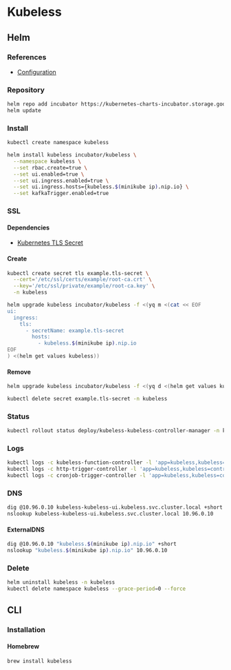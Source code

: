# Kubeless

## Helm

### References

- [Configuration](https://github.com/helm/charts/tree/master/incubator/kubeless#configuration)

### Repository

```sh
helm repo add incubator https://kubernetes-charts-incubator.storage.googleapis.com
helm update
```

### Install

```sh
kubectl create namespace kubeless
```

```sh
helm install kubeless incubator/kubeless \
  --namespace kubeless \
  --set rbac.create=true \
  --set ui.enabled=true \
  --set ui.ingress.enabled=true \
  --set ui.ingress.hosts={kubeless.$(minikube ip).nip.io} \
  --set kafkaTrigger.enabled=true
```

### SSL

#### Dependencies

- [Kubernetes TLS Secret](/k8s-tls-secret.md)

#### Create

```sh
kubectl create secret tls example.tls-secret \
  --cert='/etc/ssl/certs/example/root-ca.crt' \
  --key='/etc/ssl/private/example/root-ca.key' \
  -n kubeless
```

```sh
helm upgrade kubeless incubator/kubeless -f <(yq m <(cat << EOF
ui:
  ingress:
    tls:
      - secretName: example.tls-secret
        hosts:
          - kubeless.$(minikube ip).nip.io
EOF
) <(helm get values kubeless))
```

#### Remove

```sh
helm upgrade kubeless incubator/kubeless -f <(yq d <(helm get values kubeless) ingress.tls)

kubectl delete secret example.tls-secret -n kubeless
```

### Status

```sh
kubectl rollout status deploy/kubeless-kubeless-controller-manager -n kubeless
```

### Logs

```sh
kubectl logs -c kubeless-function-controller -l 'app=kubeless,kubeless=controller' -n kubeless -f
kubectl logs -c http-trigger-controller -l 'app=kubeless,kubeless=controller' -n kubeless -f
kubectl logs -c cronjob-trigger-controller -l 'app=kubeless,kubeless=controller' -n kubeless -f
```

### DNS

```sh
dig @10.96.0.10 kubeless-kubeless-ui.kubeless.svc.cluster.local +short
nslookup kubeless-kubeless-ui.kubeless.svc.cluster.local 10.96.0.10
```

#### ExternalDNS

```sh
dig @10.96.0.10 "kubeless.$(minikube ip).nip.io" +short
nslookup "kubeless.$(minikube ip).nip.io" 10.96.0.10
```

### Delete

```sh
helm uninstall kubeless -n kubeless
kubectl delete namespace kubeless --grace-period=0 --force
```

## CLI

### Installation

#### Homebrew

```sh
brew install kubeless
```
